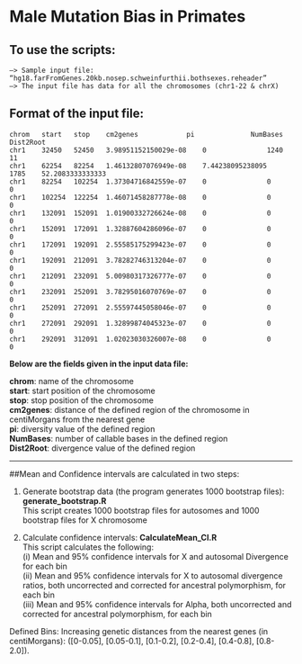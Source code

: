 # Male Mutation Bias in Primates
## To use the scripts:

	—> Sample input file: “hg18.farFromGenes.20kb.nosep.schweinfurthii.bothsexes.reheader”
	—> The input file has data for all the chromosomes (chr1-22 & chrX)

## Format of the input file:
	chrom   start   stop    cm2genes        	pi      		NumBases        Dist2Root
	chr1    32450   52450   3.98951152150029e-08    0       		1240    11
	chr1    62254   82254   1.46132807076949e-08    7.44238095238095        1785    52.2083333333333
	chr1    82254   102254  1.37304716842559e-07    0       		0       0
	chr1    102254  122254  1.46071458287778e-08    0       		0       0
	chr1    132091  152091  1.01900332726624e-08    0       		0       0
	chr1    152091  172091  1.32887604286096e-07    0       		0       0
	chr1    172091  192091  2.55585175299423e-07    0       		0       0
	chr1    192091  212091  3.78282746313204e-07    0       		0       0
	chr1    212091  232091  5.00980317326777e-07    0       		0       0
	chr1    232091  252091  3.78295016070769e-07    0       		0       0
	chr1    252091  272091  2.55597445058046e-07    0       		0       0
	chr1    272091  292091  1.32899874045323e-07    0       		0       0
	chr1    292091  312091  1.02023030326007e-08    0       		0       0

**Below are the fields given in the input data file:**

**chrom**:     	name of the chromosome	
**start**:     	start position of the chromosome		
**stop**:      	stop position of the chromosome		
**cm2genes**:  	distance of the defined region of the chromosome in centiMorgans from the nearest gene		
**pi**:        	diversity value of the defined region		
**NumBases**:  	number of callable bases in the defined region	
**Dist2Root**: 	divergence value of the defined region	

***************************************************************************************************************************************

##Mean and Confidence intervals are calculated in two steps:

1. Generate bootstrap data (the program generates 1000 bootstrap files): **generate_bootstrap.R**	
	This script creates 1000 bootstrap files for autosomes and 1000 bootstrap files for X chromosome	

2. Calculate confidence intervals: **CalculateMean_CI.R**	 
 	This script calculates the following:	
	(i)   Mean and 95% confidence intervals for X and autosomal Divergence for each bin 	
	(ii)  Mean and 95% confidence intervals for X to autosomal divergence ratios, both uncorrected and corrected for ancestral polymorphism, for each bin 	
	(iii) Mean and 95% confidence intervals for Alpha, both uncorrected and corrected for ancestral polymorphism, for each bin	

Defined Bins:
	Increasing genetic distances from the nearest genes (in centiMorgans): ([0-0.05], [0.05-0.1], [0.1-0.2], [0.2-0.4], [0.4-0.8], [0.8-2.0]). 
